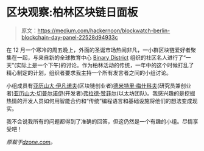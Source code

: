 # 区块观察:柏林区块链日面板

> 原文：<https://medium.com/hackernoon/blockwatch-berlin-blockchain-day-panel-22528d94933c>

在 12 月一个寒冷的周五晚上，外面的圣诞市场热闹非凡，一小群区块链爱好者聚集在一起，与来自新的全球教育中心 [Binary District](https://binarydistrict.com/about/) 组织的社区名人进行了“一天”(实际上是一个下午)的讨论。作为柏林活动的传统，一年中的这个时候打乱了精心制定的计划，组织者要求我主持一个所有发言者之间的小组讨论。

小组成员有[亚历山大·伊凡诺夫](https://en.bitcoinwiki.org/wiki/Alexander_Ivanov)(区块链创业者)[德米特里·梅什科夫](https://twitter.com/dmitrymeshkov?lang=en)(研究员兼创业者)[亚历山大·切普尔诺伊](http://chepurnoy.org/)(开发者)[弗拉德·赞菲尔](https://twitter.com/VladZamfir)(以太坊团队)。我感兴趣的是挖掘热情的开发人员如何用智能合约和“传统”编程语言和基础设施将他们的想法变成现实。

我不会说我所有的问题都得到了准确的回答，但这仍然是一个有趣的小组。尽情享受吧！

*原载于*[*dzone.com*](https://dzone.com/articles/blockwatch-berlin-blockchain-day-panel)*。*